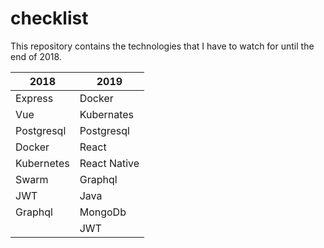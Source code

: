 # checklist
This repository contains the technologies that I have to watch for until the end of 2018.

| 2018          | 2019          |
| ------------- | ------------- |
| Express       | Docker        |
| Vue           | Kubernates    |
| Postgresql    | Postgresql    |
| Docker        | React         |
| Kubernetes    | React Native  |
| Swarm         | Graphql       |
| JWT           | Java          |
| Graphql       | MongoDb       |
                | JWT           |
